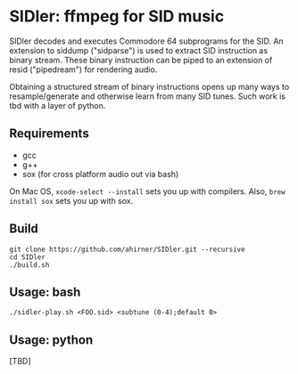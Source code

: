 # SIDler: ffmpeg for SID music

SIDler decodes and executes Commodore 64 subprograms for the SID.
An extension to siddump ("sidparse") is used to extract SID instruction as binary stream.
These binary instruction can be piped to an extension of resid ("pipedream") for rendering audio.

Obtaining a structured stream of binary instructions opens up many ways to resample/generate and otherwise learn from many SID tunes.
Such work is tbd with a layer of python.

## Requirements
- gcc
- g++
- sox (for cross platform audio out via bash)

On Mac OS, `xcode-select --install` sets you up with compilers. Also, `brew install sox` sets you up with sox.


## Build
```
git clone https://github.com/ahirner/SIDler.git --recursive
cd SIDler
./build.sh
```

## Usage: bash
`./sidler-play.sh <FOO.sid> <subtune (0-4);default 0>`


## Usage: python
[TBD]
